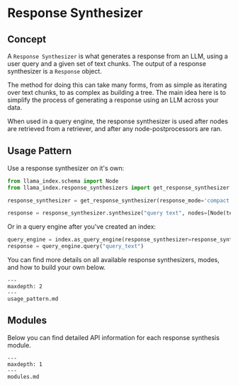 # Response Synthesizer

## Concept
A `Response Synthesizer` is what generates a response from an LLM, using a user query and a given set of text chunks. The output of a response synthesizer is a `Response` object.

The method for doing this can take many forms, from as simple as iterating over text chunks, to as complex as building a tree. The main idea here is to simplify the process of generating a response using an LLM across your data.

When used in a query engine, the response synthesizer is used after nodes are retrieved from a retriever, and after any node-postprocessors are ran.

## Usage Pattern
Use a response synthesizer on it's own:

```python
from llama_index.schema import Node
from llama_index.response_synthesizers import get_response_synthesizer

response_synthesizer = get_response_synthesizer(response_mode='compact')

response = response_synthesizer.synthesize("query text", nodes=[Node(text="text"), ...])
```

Or in a query engine after you've created an index:

```python
query_engine = index.as_query_engine(response_synthesizer=response_synthesizer)
response = query_engine.query("query_text")
```

You can find more details on all available response synthesizers, modes, and how to build your own below.

```{toctree}
---
maxdepth: 2
---
usage_pattern.md
```

## Modules
Below you can find detailed API information for each response synthesis module.

```{toctree}
---
maxdepth: 1
---
modules.md
```